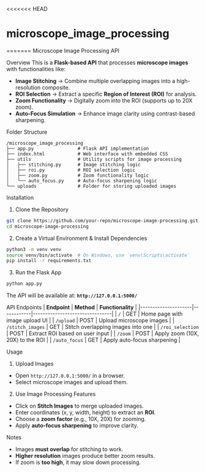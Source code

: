 <<<<<<< HEAD
# microscope_image_processing
=======
Microscope Image Processing API

Overview
This is a **Flask-based API** that processes **microscope images** with functionalities like:
- **Image Stitching** → Combine multiple overlapping images into a high-resolution composite.
- **ROI Selection** → Extract a specific **Region of Interest (ROI)** for analysis.
- **Zoom Functionality** → Digitally zoom into the ROI (supports up to 20X zoom).
- **Auto-Focus Simulation** → Enhance image clarity using contrast-based sharpening.

Folder Structure
```
/microscope_image_processing
├── app.py                # Flask API implementation
├── index.html            # Web interface with embedded CSS
├── utils                 # Utility scripts for image processing
│   ├── stitching.py      # Image stitching logic
│   ├── roi.py            # ROI selection logic
│   ├── zoom.py           # Zoom functionality logic
│   └── auto_focus.py     # Auto-focus sharpening logic
└── uploads               # Folder for storing uploaded images
```

Installation
1. Clone the Repository
```bash
git clone https://github.com/your-repo/microscope-image-processing.git
cd microscope-image-processing
```

2. Create a Virtual Environment & Install Dependencies
```bash
python3 -m venv venv
source venv/bin/activate  # On Windows, use `venv\Scripts\activate`
pip install -r requirements.txt
```

3. Run the Flask App
```bash
python app.py
```
The API will be available at: **`http://127.0.0.1:5000/`**

API Endpoints
| **Endpoint**        | **Method** | **Functionality** |
|---------------------|------------|--------------------------------|
| `/`                | GET        | Home page with image upload UI |
| `/upload`          | POST       | Upload microscope images |
| `/stitch_images`   | GET        | Stitch overlapping images into one |
| `/roi_selection`   | POST       | Extract ROI based on user input |
| `/zoom`            | POST       | Apply zoom (10X, 20X) to the ROI |
| `/auto_focus`      | GET        | Apply auto-focus sharpening |

Usage
1. Upload Images
- Open `http://127.0.0.1:5000/` in a browser.
- Select microscope images and upload them.

2. Use Image Processing Features
- Click on **Stitch Images** to merge uploaded images.
- Enter coordinates (x, y, width, height) to extract an **ROI**.
- Choose a **zoom factor** (e.g., 10X, 20X) for zooming.
- Apply **auto-focus sharpening** to improve clarity.

Notes
- Images **must overlap** for stitching to work.
- **Higher resolution** images produce better zoom results.
- If zoom is **too high**, it may slow down processing.
